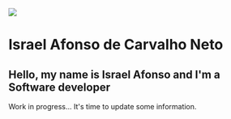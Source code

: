 ![](https://avatars0.githubusercontent.com/u/47701050?s=460&u=beed608808e6eb287e86a9b946a110cb4153a07b&v=4)



# Israel Afonso de Carvalho Neto

## Hello, my name is Israel Afonso and I'm a Software developer

<div>
  Work in progress... It's time to update some information.
</div>
 
